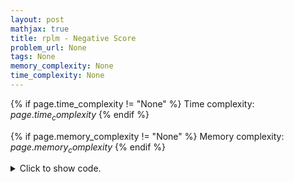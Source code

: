```yaml
---
layout: post
mathjax: true
title: rplm - Negative Score
problem_url: None
tags: None
memory_complexity: None
time_complexity: None
---
```




{% if page.time_complexity != "None" %}
Time complexity: ${{ page.time_complexity }}$
{% endif %}

{% if page.memory_complexity != "None" %}
Memory complexity: ${{ page.memory_complexity }}$
{% endif %}

<details>
<summary>
<p style="display:inline">Click to show code.</p>
</summary>
```cpp
{% raw %}
using namespace std;
const int NMAX = 1e5 + 11;
const int INF = 1e9 + 11;
int n, seg[4 * NMAX], a[NMAX];
void build(int a[], int v, int tl, int tr)
{
    if (tl == tr)
        seg[v] = a[tl];
    else
    {
        int tm = (tl + tr) / 2;
        build(a, 2 * v, tl, tm);
        build(a, 2 * v + 1, tm + 1, tr);
        seg[v] = min(seg[2 * v], seg[2 * v + 1]);
    }
}
int query(int v, int tl, int tr, int ql, int qr)
{
    if (ql > qr)
        return INF;
    else if (ql == tl and qr == tr)
        return seg[v];
    else
    {
        int tm = (tl + tr) / 2;
        return min(query(2 * v, tl, tm, ql, min(tm, qr)),
                   query(2 * v + 1, tm + 1, tr, max(tm + 1, ql), qr));
    }
}
int main(void)
{
    int t, q, l, r;
    cin >> t;
    for (int tc = 1; tc <= t; ++tc)
    {
        cin >> n >> q;
        for (int i = 0; i < n; ++i)
            cin >> a[i];
        memset(seg, 0, sizeof(seg));
        build(a, 1, 0, n - 1);
        cout << "Scenario #" << tc << ":" << endl;
        while (q--)
        {
            cin >> l >> r;
            if (l > r)
                swap(l, r);
            cout << query(1, 0, n - 1, l - 1, r - 1) << endl;
        }
    }
    return 0;
}

{% endraw %}
```
</details>

